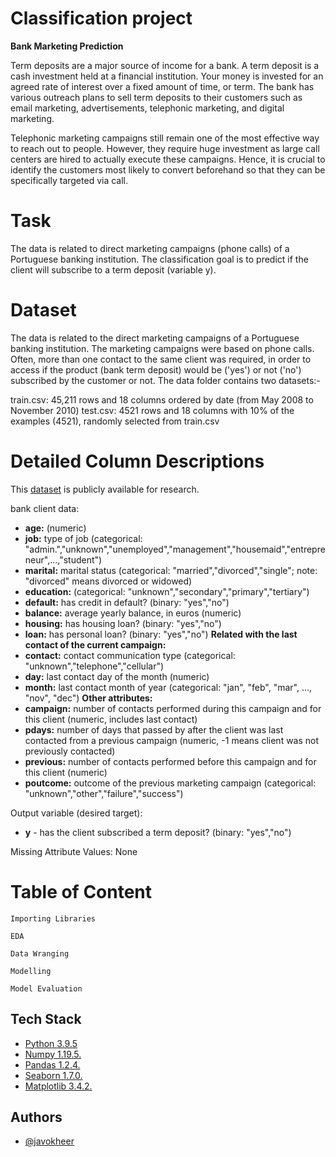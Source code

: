 # Classification project
**Bank Marketing Prediction**

Term deposits are a major source of income for a bank. 
A term deposit is a cash investment held at a financial institution. 
Your money is invested for an agreed rate of interest over a 
fixed amount of time, or term. The bank has various outreach 
plans to sell term deposits to their customers such as email 
marketing, advertisements, telephonic marketing, and digital 
marketing.

Telephonic marketing campaigns still remain one of the most 
effective way to reach out to people. However, they require 
huge investment as large call centers are hired to actually 
execute these campaigns. Hence, it is crucial to identify the 
customers most likely to convert beforehand so that they can be 
specifically targeted via call.



# Task
The data is related to direct marketing campaigns (phone calls) 
of a Portuguese banking institution. The classification goal is 
to predict if the client will subscribe to a term deposit 
(variable y).

# Dataset


The data is related to the direct marketing campaigns of a 
Portuguese banking institution. The marketing campaigns were 
based on phone calls. Often, more than one contact to the same 
client was required, in order to access if the product 
(bank term deposit) would be ('yes') or not ('no') subscribed by
 the customer or not. The data folder contains two datasets:-

train.csv: 45,211 rows and 18 columns ordered by date (from May 2008 to November 2010)
test.csv: 4521 rows and 18 columns with 10% of the examples (4521), randomly selected from train.csv

# Detailed Column Descriptions

This [dataset](https://www.kaggle.com/prakharrathi25/banking-dataset-marketing-targets?select=train.csv) 
is publicly available for research. 

bank client data:

- **age:** (numeric)
- **job:** type of job (categorical: "admin.","unknown","unemployed","management","housemaid","entrepreneur",...,"student")
- **marital:** marital status (categorical: "married","divorced","single"; note: "divorced" means divorced or widowed)
- **education:** (categorical: "unknown","secondary","primary","tertiary")
- **default:** has credit in default? (binary: "yes","no")
- **balance:** average yearly balance, in euros (numeric)
- **housing:** has housing loan? (binary: "yes","no")
- **loan:** has personal loan? (binary: "yes","no")
**Related with the last contact of the current campaign:**
- **contact:** contact communication type (categorical: "unknown","telephone","cellular")
- **day:** last contact day of the month (numeric)
- **month:** last contact month of year (categorical: "jan", "feb", "mar", …, "nov", "dec")
**Other attributes:**
- **campaign:** number of contacts performed during this campaign and for this client (numeric, includes last contact)
- **pdays:** number of days that passed by after the client was last contacted from a previous campaign (numeric, -1 means client was not previously contacted)
- **previous:** number of contacts performed before this campaign and for this client (numeric)
- **poutcome:** outcome of the previous marketing campaign (categorical: "unknown","other","failure","success")

Output variable (desired target):
- **y** - has the client subscribed a term deposit? (binary: "yes","no")

Missing Attribute Values: None

# Table of Content

 `Importing Libraries`

 `EDA`

`Data Wranging` 
 
 `Modelling` 
 
 `Model Evaluation`
## Tech Stack

 - [Python 3.9.5](https://www.python.org/)
 - [Numpy 1.19.5.](https://numpy.org/)
 - [Pandas 1.2.4.](https://pandas.pydata.org/)
 - [Seaborn 1.7.0.](https://seaborn.pydata.org/)
 - [Matplotlib 3.4.2.](https://matplotlib.org/)


  
## Authors

- [@javokheer](https://www.github.com/Javokheer)

  
